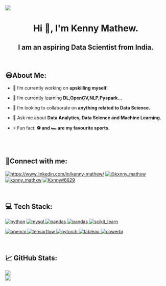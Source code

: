 <a href="https://visitcount.itsvg.in">
  <img src="https://visitcount.itsvg.in/api?id=KxnnyM&label=Profile%20Views&color=12&icon=5&pretty=false" />
</a>

<br>

<h1 align="center">Hi 👋, I'm Kenny Mathew.</h1>

<h2 align="center">I am an aspiring Data Scientist from India.</h2>
<br>

## 😃About Me:
- 🔭 I’m currently working on **upskilling myself.**

- 🌱 I’m currently learning **DL,OpenCV,NLP,Pyspark...**

- 👯 I’m looking to collaborate on **anything related to Data Science.**

- 💬 Ask me about **Data Analytics, Data Science and Machine Learning.**

- ⚡ Fun fact: **⚽ and 🏎 are my favourite sports.**
<br>
<br>


## 🚀Connect with me:
<p align="left">
<a href="https://www.linkedin.com/in/kenny-mathew/" target="blank"><img align="center" src="https://img.shields.io/badge/LinkedIn-0077B5?style=for-the-badge&logo=linkedin&logoColor=white" alt="https://www.linkedin.com/in/kenny-mathew/"  /></a>
<a href="https://instagram.com/kxnny_mathxw" target="blank"><img align="center" src="https://img.shields.io/badge/Instagram-833AB4?style=for-the-badge&logo=instagram&logoColor=white" alt="@kxnny_mathxw"
/></a>
<a href="https://twitter.com/kxnny_mathxw" target="blank"><img align="center" src="https://img.shields.io/badge/Twitter-1DA1F2?style=for-the-badge&logo=twitter&logoColor=white" alt="kxnny_mathxw"/></a>
<a href="https://github.com/KxnnyM" target="blank"><img align="center" src="https://img.shields.io/badge/GitHub-333?style=for-the-badge&logo=github&logoColor=white" alt="Kxnny#6629"  /></a>

</p>
<br>

## 💻 Tech Stack:
<p align="left">
<a href="https://www.python.org" target="_blank" rel="noreferrer"> <img src="https://img.shields.io/badge/Python-FFD43B?style=for-the-badge&logo=python&logoColor=blue" alt="python"/></a> 
<a href="https://www.mysql.com/" target="_blank" rel="noreferrer"> <img src="https://img.shields.io/badge/MySQL-005C84?style=for-the-badge&logo=mysql&logoColor=white" alt="mysql"/> </a>
<a href="https://pandas.pydata.org/" target="_blank" rel="noreferrer"> <img src="https://img.shields.io/badge/Pandas-2C2D72?style=for-the-badge&logo=pandas&logoColor=white" alt="pandas"/> </a>
<a href="https://numpy.org/doc/stable/" target="_blank" rel="noreferrer"> <img src="https://img.shields.io/badge/Numpy-777BB4?style=for-the-badge&logo=numpy&logoColor=white" alt="pandas"/> </a>
<a href="https://scikit-learn.org/" target="_blank" rel="noreferrer"> <img src="https://img.shields.io/badge/scikit_learn-F7931E?style=for-the-badge&logo=scikit-learn&logoColor=white" alt="scikit_learn"/> </a> 

<a href="https://opencv.org/" target="_blank" rel="noreferrer"> <img src="https://img.shields.io/badge/OpenCV-27338e?style=for-the-badge&logo=OpenCV&logoColor=white" alt="opencv"/> </a> 
<a href="https://www.tensorflow.org" target="_blank" rel="noreferrer"> <img src="https://img.shields.io/badge/TensorFlow-FF6F00?style=for-the-badge&logo=tensorflow&logoColor=white" alt="tensorflow"/> </a>
<a href="https://docs.streamlit.io/" target="_blank" rel="noreferrer"> <img src="https://img.shields.io/badge/Streamlit-FF4B4B?style=for-the-badge&logo=Streamlit&logoColor=white" alt="pytorch"/> </a> 
<a href="https://help.tableau.com/current/pro/desktop/en-us/gettingstarted_overview.htm" target="_blank" rel="noreferrer"> <img src="https://img.shields.io/badge/Tableau-E97627?style=for-the-badge&logo=Tableau&logoColor=white" alt="tableau"/> </a> 
<a href="https://docs.microsoft.com/en-us/power-bi/" target="_blank" rel="noreferrer"> <img src="https://img.shields.io/badge/PowerBI-F2C811?style=for-the-badge&logo=Power%20BI&logoColor=grey" alt="powerbi"/> 
</a> </p>
<br>

## 📈 GitHub Stats:
![](https://github-readme-stats.vercel.app/api?username=KxnnyM&theme=dark&hide_border=true&include_all_commits=true&count_private=false)<br/>
![](https://github-readme-streak-stats.herokuapp.com/?user=KxnnyM&theme=dark&hide_border=true)<br/>

